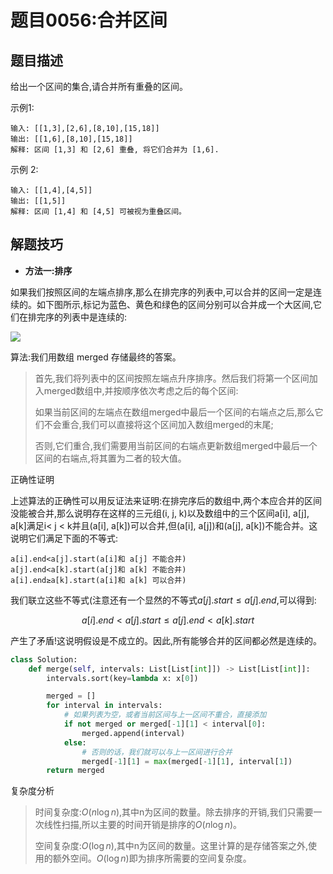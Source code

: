 # 题目0056:合并区间
## 题目描述

给出一个区间的集合,请合并所有重叠的区间。

示例1:

```
输入: [[1,3],[2,6],[8,10],[15,18]]
输出: [[1,6],[8,10],[15,18]]
解释: 区间 [1,3] 和 [2,6] 重叠, 将它们合并为 [1,6].
```

示例 2:

```
输入: [[1,4],[4,5]]
输出: [[1,5]]
解释: 区间 [1,4] 和 [4,5] 可被视为重叠区间。
```

## 解题技巧

* **方法一:排序**

如果我们按照区间的左端点排序,那么在排完序的列表中,可以合并的区间一定是连续的。如下图所示,标记为蓝色、黄色和绿色的区间分别可以合并成一个大区间,它们在排完序的列表中是连续的:

![](http://pic.leetcode-cn.com/50417462969bd13230276c0847726c0909873d22135775ef4022e806475d763e-56-2.png)

算法:我们用数组 merged 存储最终的答案。

> 首先,我们将列表中的区间按照左端点升序排序。然后我们将第一个区间加入merged数组中,并按顺序依次考虑之后的每个区间:
> 
> 如果当前区间的左端点在数组merged中最后一个区间的右端点之后,那么它们不会重合,我们可以直接将这个区间加入数组merged的末尾;
> 
> 否则,它们重合,我们需要用当前区间的右端点更新数组merged中最后一个区间的右端点,将其置为二者的较大值。

正确性证明

上述算法的正确性可以用反证法来证明:在排完序后的数组中,两个本应合并的区间没能被合并,那么说明存在这样的三元组(i, j, k)以及数组中的三个区间a[i], a[j], a[k]满足i< j < k并且(a[i], a[k])可以合并,但(a[i], a[j])和(a[j], a[k])不能合并。这说明它们满足下面的不等式:

```
a[i].end<a[j].start(a[i]和 a[j] 不能合并)
a[j].end<a[k].start(a[j]和 a[k] 不能合并)
a[i].end≥a[k].start(a[i]和 a[k] 可以合并)
```

我们联立这些不等式(注意还有一个显然的不等式$a[j].start \leq a[j].end$,可以得到:

$$a[i].end < a[j].start \leq a[j].end < a[k].start$$

产生了矛盾!这说明假设是不成立的。因此,所有能够合并的区间都必然是连续的。


```python
class Solution:
    def merge(self, intervals: List[List[int]]) -> List[List[int]]:
        intervals.sort(key=lambda x: x[0])

        merged = []
        for interval in intervals:
            # 如果列表为空，或者当前区间与上一区间不重合，直接添加
            if not merged or merged[-1][1] < interval[0]:
                merged.append(interval)
            else:
                # 否则的话，我们就可以与上一区间进行合并
                merged[-1][1] = max(merged[-1][1], interval[1])
        return merged
```

复杂度分析

> 时间复杂度:$O(n\log n)$,其中n为区间的数量。除去排序的开销,我们只需要一次线性扫描,所以主要的时间开销是排序的$O(n\log n)$。
> 
> 空间复杂度:$O(\log n)$,其中n为区间的数量。这里计算的是存储答案之外,使用的额外空间。$O(\log n)$即为排序所需要的空间复杂度。